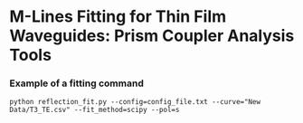 # M-Lines Fitting for Thin Film Waveguides: Prism Coupler Analysis Tools

### Example of a fitting command
```
python reflection_fit.py --config=config_file.txt --curve="New Data/T3_TE.csv" --fit_method=scipy --pol=s
```

